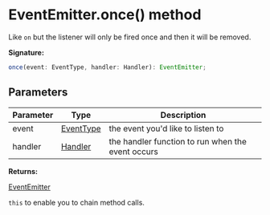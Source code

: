 # EventEmitter.once() method

Like `on` but the listener will only be fired once and then it will be removed.

**Signature:**

```typescript
once(event: EventType, handler: Handler): EventEmitter;
```

## Parameters

| Parameter | Type                                  | Description                                       |
| --------- | ------------------------------------- | ------------------------------------------------- |
| event     | [EventType](./puppeteer.eventtype.md) | the event you'd like to listen to                 |
| handler   | [Handler](./puppeteer.handler.md)     | the handler function to run when the event occurs |

**Returns:**

[EventEmitter](./puppeteer.eventemitter.md)

`this` to enable you to chain method calls.
